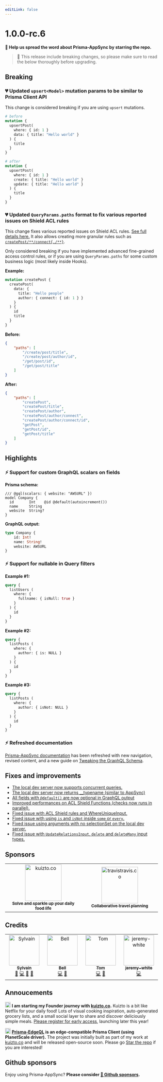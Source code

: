```yaml
---
editLink: false
---
```


# 1.0.0-rc.6

**🌟 Help us spread the word about Prisma-AppSync by starring the repo.**

> 🚨 This release include breaking changes, so please make sure to read the below thoroughly before upgrading.

## Breaking

### 💔 Updated `upsert<Model>` mutation params to be similar to Prisma Client API

This change is considered breaking if you are using `upsert` mutations.

```graphql
# before
mutation {
  upsertPost(
    where: { id: 1 }
    data: { title: "Hello world" }
  ) {
    title
  }
}

# after
mutation {
  upsertPost(
    where: { id: 1 }
    create: { title: "Hello world" }
    update: { title: "Hello world" }
  ) {
    title
  }
}
```

### 💔 Updated `QueryParams.paths` format to fix various reported issues on Shield ACL rules

This change fixes various reported issues on Shield ACL rules. [See full details here.](https://github.com/maoosi/prisma-appsync/issues/125) It also allows creating more granular rules such as [`createPost/**/connect{,/**}`](https://globster.xyz/?q=createPost%2F**%2Fconnect%7B%2C%2F**%7D&f=createPost%2CcreatePost%2Ftitle%2CcreatePost%2Fauthor%2CcreatePost%2Fauthor%2Fconnect%2CcreatePost%2Fauthor%2Fconnect%2Fid%2CgetPost%2CgetPost%2Fid%2CgetPost%2Ftitle).

Only considered breaking if you have implemented advanced fine-grained access control rules, or if you are using `QueryParams.paths` for some custom business logic (most likely inside Hooks).

**Example:**

```graphql
mutation createPost {
  createPost(
    data: {
      title: "Hello people"
      author: { connect: { id: 1 } }
    }
  ) {
    id
    title
  }
}
```

**Before:**

```json
{
    "paths": [
        "/create/post/title",
        "/create/post/author/id",
        "/get/post/id",
        "/get/post/title"
    ]
}
```

**After:**

```json
{
    "paths": [
        "createPost",
        "createPost/title",
        "createPost/author",
        "createPost/author/connect",
        "createPost/author/connect/id",
        "getPost",
        "getPost/id",
        "getPost/title"
    ]
}
```

## Highlights

### ⚡️ Support for custom GraphQL scalars on fields

**Prisma schema:**

```prisma
/// @gql(scalars: { website: "AWSURL" })
model Company {
  id       Int    @id @default(autoincrement())
  name     String
  website  String?
}
```

**GraphQL output:**

```graphql
type Company {
    id: Int!
    name: String!
    website: AWSURL
}
```

### ⚡️ Support for nullable in Query filters

**Example #1:**

```graphql
query {
  listUsers (
    where: {
      fullname: { isNull: true }
    }
  ) {
    id
  }
}
```

**Example #2:**

```graphql
query {
  listPosts (
    where: {
      author: { is: NULL }
    }
  ) {
    id
  }
}
```

**Example #3:**

```graphql
query {
  listPosts (
    where: {
      author: { isNot: NULL }
    }
  ) {
    id
  }
}
```

### ⚡️ Refreshed documentation

[Prisma-AppSync documentation](https://prisma-appsync.vercel.app) has been refreshed with new navigation, revised content, and a new guide on [Tweaking the GraphQL Schema](https://prisma-appsync.vercel.app/features/gql-schema.html).

## Fixes and improvements

- [The local dev server now supports concurrent queries.](https://github.com/maoosi/prisma-appsync/issues/103)
- [The local dev server now returns __typename (similar to AppSync)](https://github.com/maoosi/prisma-appsync/issues/115)
- [All fields with `@default()` are now optional in GraphQL output](https://github.com/maoosi/prisma-appsync/issues/96)
- [Improved performances on ACL Shield Functions (checks now runs in parallel).](https://github.com/maoosi/prisma-appsync/issues/92)
- [Fixed issue with ACL Shield rules and WhereUniqueInput.](https://github.com/maoosi/prisma-appsync/issues/123)
- [Fixed issue with using `is` and `isNot` inside `some` or `every`.](https://github.com/maoosi/prisma-appsync/issues/102)
- [Fixed issue using arguments with no selectionSet on the local dev server.](https://github.com/maoosi/prisma-appsync/pull/104)
- [Fixed issue with `UpdateRelationsInput`, `delete` and `deleteMany` input types.](https://github.com/maoosi/prisma-appsync/pull/99)

## Sponsors

<table>
      <tr>
        <td align="center" style="width:300px;">
            <a href="https://kuizto.co" rel="noopener" target="_blank">
                <img src="https://prisma-appsync.vercel.app/sponsors/kuizto-logo.jpg" width="120px;" alt="kuizto.co"/>
                <br /><sub><b>Solve and sparkle up your daily food life</b></sub>
            </a>
        </td>
        <td align="center" style="width:300px;">
            <a href="https://travistravis.co" rel="noopener" target="_blank">
                <img src="https://prisma-appsync.vercel.app/sponsors/travistravis-logo.jpg" width="120px;" alt="travistravis.co"/>
                <br /><sub><b>Collaborative travel planning</b></sub>
            </a>
        </td>
    </tr>
</table>

## Credits

<table>
  <tbody>
    <tr>
      <td align="center" valign="top" width="14.28%"><a href="https://sylvainsimao.fr"><img src="https://avatars.githubusercontent.com/u/4679377?v=4?s=100" width="100px;" alt="Sylvain"/><br /><sub><b>Sylvain</b></sub></a><br /><a href="#creator-maoosi" title="Creator & maintainer">🐙</a> <a href="https://github.com/maoosi/prisma-appsync/commits?author=maoosi" title="Code">💻</a> <a href="#ideas-maoosi" title="Ideas, Planning, & Feedback">🤔</a> <a href="https://github.com/maoosi/prisma-appsync/commits?author=maoosi" title="Documentation">📖</a></td>
      <td align="center" valign="top" width="14.28%"><a href="http://bell.moe"><img src="https://avatars.githubusercontent.com/u/3979239?v=4?s=100" width="100px;" alt="Bell"/><br /><sub><b>Bell</b></sub></a><br /><a href="https://github.com/maoosi/prisma-appsync/commits?author=Tenrys" title="Code">💻</a> <a href="#ideas-Tenrys" title="Ideas, Planning, & Feedback">🤔</a></td>
      <td align="center" valign="top" width="14.28%"><a href="https://github.com/tomschut"><img src="https://avatars.githubusercontent.com/u/4933446?v=4?s=100" width="100px;" alt="Tom"/><br /><sub><b>Tom</b></sub></a><br /><a href="https://github.com/maoosi/prisma-appsync/commits?author=tomschut" title="Code">💻</a> <a href="#ideas-tomschut" title="Ideas, Planning, & Feedback">🤔</a></td>
      <td align="center" valign="top" width="14.28%"><a href="https://github.com/jeremy-white"><img src="https://avatars.githubusercontent.com/u/42325631?v=4?s=100" width="100px;" alt="jeremy-white"/><br /><sub><b>jeremy-white</b></sub></a><br /><a href="https://github.com/maoosi/prisma-appsync/commits?author=jeremy-white" title="Code">💻</a></td>
    </tr>
  </tbody>
</table>

## Annoucements

<img src="https://avatars.githubusercontent.com/u/4679377?v=4?s=100" width="18px;" alt="Sylvain"/> **I am starting my Founder journey with [kuizto.co](https://kuizto.co).** Kuizto is a bit like Netflix for your daily food! Lots of visual cooking inspiration, auto-generated grocery lists, and a small social layer to share and discover deliciously simple meals. [Please register for early access](https://kuizto.co), launching later this year!

<img src="https://avatars.githubusercontent.com/u/4679377?v=4?s=100" width="18px;" alt="Sylvain"/> **[Prisma-EdgeQL](https://github.com/kuizto/prisma-edgeql) is an edge-compatible Prisma Client (using PlanetScale driver).** The project was initially built as part of my work at [kuizto.co](https://kuizto.co) and will be released open-source soon. Please go [Star the repo](https://github.com/kuizto/prisma-edgeql) if you are interested!

## Github sponsors

Enjoy using Prisma-AppSync? **Please consider [💛 Github sponsors](https://github.com/sponsors/maoosi).**
